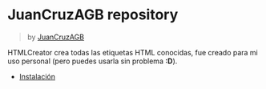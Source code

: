 # JuanCruzAGB repository
> by [JuanCruzAGB](https://github.com/JuanCruzAGB)

HTMLCreator crea todas las etiquetas HTML conocidas, fue creado para mi uso personal (pero puedes usarla sin problema **:D**).

-  [Instalación](#instalación)